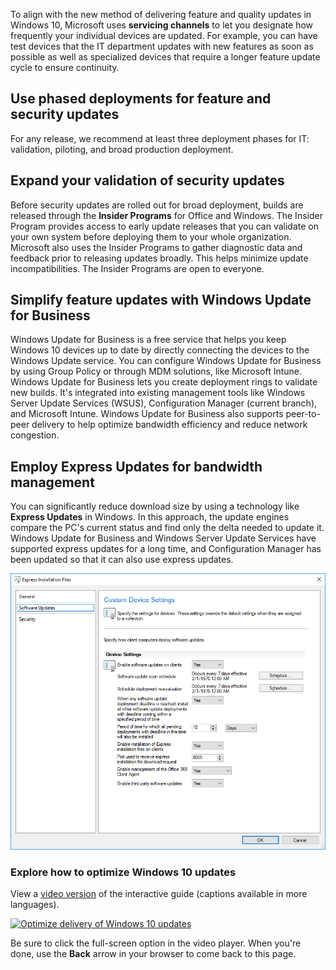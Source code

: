 To align with the new method of delivering feature and quality updates in Windows 10, Microsoft uses **servicing channels** to let you designate how frequently your individual devices are updated. For example, you can have test devices that the IT department updates with new features as soon as possible as well as specialized devices that require a longer feature update cycle to ensure continuity.

## Use phased deployments for feature and security updates

For any release, we recommend at least three deployment phases for IT: validation, piloting, and broad production deployment.


## Expand your validation of security updates

Before security updates are rolled out for broad deployment, builds are released through the **Insider Programs** for Office and Windows. The Insider Program provides access to early update releases that you can validate on your own system before deploying them to your whole organization. Microsoft also uses the Insider Programs to gather diagnostic data and feedback prior to releasing updates broadly. This helps minimize update incompatibilities. The Insider Programs are open to everyone.

## Simplify feature updates with Windows Update for Business

Windows Update for Business is a free service that helps you keep Windows 10 devices up to date by directly connecting the devices to the Windows Update service. You can configure Windows Update for Business by using Group Policy or through MDM solutions, like Microsoft Intune. Windows Update for Business lets you create deployment rings to validate new builds. It's integrated into existing management tools like Windows Server Update Services (WSUS), Configuration Manager (current branch), and Microsoft Intune. Windows Update for Business also supports peer-to-peer delivery to help optimize bandwidth efficiency and reduce network congestion.

## Employ Express Updates for bandwidth management

You can significantly reduce download size by using a technology like **Express Updates** in Windows. In this approach, the update engines compare the PC's current status and find only the delta needed to update it. Windows Update for Business and Windows Server Update Services have supported express updates for a long time, and Configuration Manager has been updated so that it can also use express updates.

![Express Updates screen](../media/step-7-1.png)

### Explore how to optimize Windows 10 updates

View a [video version](https://www.microsoft.com/videoplayer/embed/RE44iA0) of the interactive guide (captions available in more languages).

<a href="https://mslearn.cloudguides.com/guides/Optimize%20delivery%20of%20Windows%2010%20updates">![Optimize delivery of Windows 10 updates](../media/lab-optimize-updates.png)</a>  

Be sure to click the full-screen option in the video player. When you're done, use the **Back** arrow in your browser to come back to this page.
